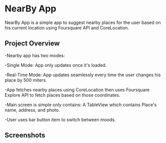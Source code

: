 
# NearBy App
NearBy App is a simple app to suggest nearby places for the user based on his current location using Foursquare API and CoreLocation.

## Project Overview

-Nearby app has two modes: 

  -Single Mode: App only updates once it's loaded.
  
  -Real-Time Mode: App updates seamlessly every time the user changes his place by 500 miters. 
  
  -App fetches nearby places using CoreLocation then uses Foursquare Explore API to fetch places based on those coordinates. 
  
  -Main screen is simple only contains: A TableView which contains Place's name, address, and photo.
  
  -User uses bar button item to switch between moods.
  
  
## Screenshots
